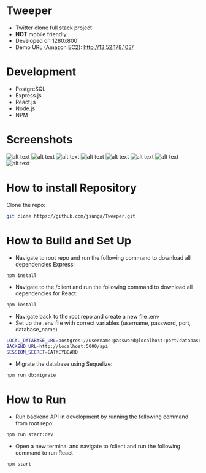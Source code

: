 # Tweeper
- Twitter clone full stack project
- **NOT** mobile friendly
- Developed on 1280x800
- Demo URL (Amazon EC2): http://13.52.178.103/

# Development
- PostgreSQL
- Express.js
- React.js
- Node.js
- NPM

# Screenshots
![alt text](https://i.imgur.com/QF6vFNP.png)
![alt text](https://i.imgur.com/F2UIU7K.png)
![alt text](https://i.imgur.com/KeE8k87.png)
![alt text](https://i.imgur.com/rO8I3gX.png)
![alt text](https://i.imgur.com/9O2RfwE.png)
![alt text](https://i.imgur.com/3FG1TYZ.png)
![alt text](https://i.imgur.com/z0WNyXd.png)
![alt text](https://i.imgur.com/U8A5ppg.png)

# How to install Repository

Clone the repo:

```sh
git clone https://github.com/jsunga/Tweeper.git
```

# How to Build and Set Up

- Navigate to root repo and run the following command to download all dependencies Express:

```sh
npm install
```

- Navigate to the /client and run the following command to download all dependencies for React:

```sh
npm install
```

- Navigate back to the root repo and create a new file .env
- Set up the .env file with correct variables (username, password, port, database_name)

```sh
LOCAL_DATABASE_URL=postgres://username:password@localhost:port/database_name
BACKEND_URL=http://localhost:5000/api
SESSION_SECRET=CATKEYBOARD
```

- Migrate the database using Sequelize:

```sh
npm run db:migrate
```

# How to Run

- Run backend API in development by running the following command from root repo:

```sh
npm run start:dev
```

- Open a new terminal and navigate to /client and run the following command to run React

```sh
npm start
```
